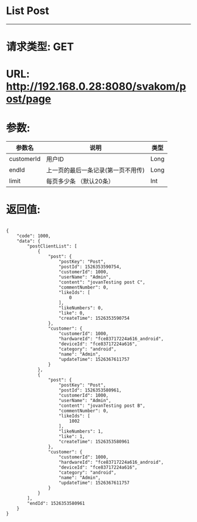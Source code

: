 # List Post
---
# 请求类型: GET
# URL: http://192.168.0.28:8080/svakom/post/page
# 参数:
参数名      | 说明                             | 类型
-----      |--------------------------------- | ----
customerId | 用户ID                           | Long
endId      | 上一页的最后一条记录(第一页不用传)  | Long
limit      | 每页多少条 （默认20条）            | Int
# 返回值:
<pre><code>
{
    "code": 1000,
    "data": {
        "postClientList": [
            {
                "post": {
                    "postKey": "Post",
                    "postId": 1526353590754,
                    "customerId": 1000,
                    "userName": "Admin",
                    "content": "jovanTesting post C",
                    "commentNumber": 0,
                    "likeIds": [
                        0
                    ],
                    "likeNumbers": 0,
                    "like": 0,
                    "createTime": 1526353590754
                },
                "customer": {
                    "customerId": 1000,
                    "hardwareId": "fce83717224a616_android",
                    "deviceId": "fce83717224a616",
                    "category": "android",
                    "name": "Admin",
                    "updateTime": 1526367611757
                }
            },
            {
                "post": {
                    "postKey": "Post",
                    "postId": 1526353580961,
                    "customerId": 1000,
                    "userName": "Admin",
                    "content": "jovanTesting post B",
                    "commentNumber": 0,
                    "likeIds": [
                        1002
                    ],
                    "likeNumbers": 1,
                    "like": 1,
                    "createTime": 1526353580961
                },
                "customer": {
                    "customerId": 1000,
                    "hardwareId": "fce83717224a616_android",
                    "deviceId": "fce83717224a616",
                    "category": "android",
                    "name": "Admin",
                    "updateTime": 1526367611757
                }
            }
        ],
        "endId": 1526353580961
    }
}
</code></pre>
